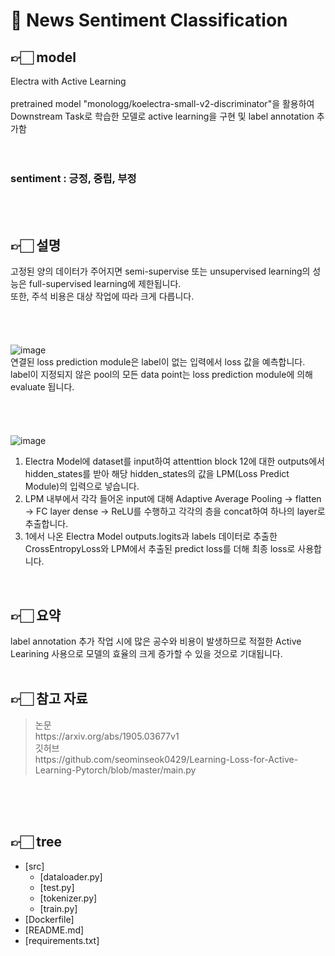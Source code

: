 # 🤖 News Sentiment Classification
## 👉🏻 model
Electra with Active Learning<br><br>
pretrained model "monologg/koelectra-small-v2-discriminator"을 활용하여 Downstream Task로 학습한 모델로 active learning을 구현 및 label annotation 추가함<br>
<br>
<br>

### sentiment : 긍정, 중립, 부정
<br><br>
## 👉🏻 설명
고정된 양의 데이터가 주어지면 semi-supervise 또는 unsupervised learning의 성능은 full-supervised learning에 제한됩니다.<br>
또한, 주석 비용은 대상 작업에 따라 크게 다릅니다.<br><br><br><br><br>
![image](https://user-images.githubusercontent.com/26425581/172622215-09c3748f-c0b1-4a2a-aac4-a0d8aeadad34.png)<br>
연결된 loss prediction module은 label이 없는 입력에서 loss 값을 예측합니다.<br>
label이 지정되지 않은 pool의 모든 data point는 loss prediction module에 의해 evaluate 됩니다.<br><br><br><br><br>
![image](https://user-images.githubusercontent.com/26425581/172622399-c847ff0d-d3ac-4d63-badd-9c140d1abded.png)<br>
1. Electra Model에 dataset를 input하여 attenttion block 12에 대한 outputs에서 hidden_states를 받아 해당 hidden_states의 값을 LPM(Loss Predict Module)의 입력으로 넣습니다.<br>
2. LPM 내부에서 각각 들어온 input에 대해 Adaptive Average Pooling → flatten → FC layer dense →  ReLU를 수행하고 각각의 층을 concat하여 하나의 layer로 추출합니다.<br>
3. 1에서 나온 Electra Model outputs.logits과 labels 데이터로 추출한 CrossEntropyLoss와 LPM에서 추출된 predict loss를 더해 최종 loss로 사용합니다.<br>
<br>

## 👉🏻 요약
label annotation 추가 작업 시에 많은 공수와 비용이 발생하므로 적절한 Active Learining 사용으로 모델의 효율의 크게 증가할 수 있을 것으로 기대됩니다.<br>
<br>

## 👉🏻 참고 자료

<blockquote>논문<br>
https://arxiv.org/abs/1905.03677v1<br>
깃허브<br>
https://github.com/seominseok0429/Learning-Loss-for-Active-Learning-Pytorch/blob/master/main.py
</blockquote>
<br>
<br>
<br>

## 👉🏻 tree
  * [src]
    * [dataloader.py]
    * [test.py]
    * [tokenizer.py]
    * [train.py]
  * [Dockerfile]
  * [README.md]
  * [requirements.txt]